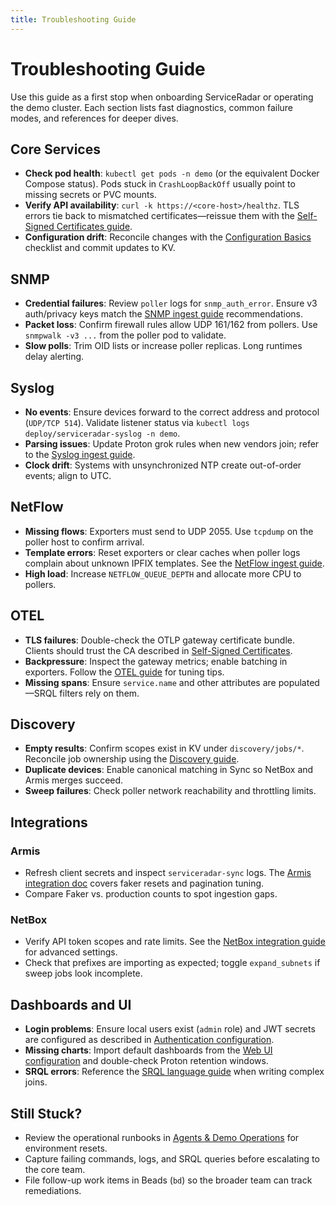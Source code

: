 ```yaml
---
title: Troubleshooting Guide
---
```


# Troubleshooting Guide

Use this guide as a first stop when onboarding ServiceRadar or operating the demo cluster. Each section lists fast diagnostics, common failure modes, and references for deeper dives.

## Core Services

- **Check pod health**: `kubectl get pods -n demo` (or the equivalent Docker Compose status). Pods stuck in `CrashLoopBackOff` usually point to missing secrets or PVC mounts.
- **Verify API availability**: `curl -k https://<core-host>/healthz`. TLS errors tie back to mismatched certificates—reissue them with the [Self-Signed Certificates guide](./self-signed.md).
- **Configuration drift**: Reconcile changes with the [Configuration Basics](./configuration.md) checklist and commit updates to KV.

## SNMP

- **Credential failures**: Review `poller` logs for `snmp_auth_error`. Ensure v3 auth/privacy keys match the [SNMP ingest guide](./snmp.md) recommendations.
- **Packet loss**: Confirm firewall rules allow UDP 161/162 from pollers. Use `snmpwalk -v3 ...` from the poller pod to validate.
- **Slow polls**: Trim OID lists or increase poller replicas. Long runtimes delay alerting.

## Syslog

- **No events**: Ensure devices forward to the correct address and protocol (`UDP/TCP 514`). Validate listener status via `kubectl logs deploy/serviceradar-syslog -n demo`.
- **Parsing issues**: Update Proton grok rules when new vendors join; refer to the [Syslog ingest guide](./syslog.md).
- **Clock drift**: Systems with unsynchronized NTP create out-of-order events; align to UTC.

## NetFlow

- **Missing flows**: Exporters must send to UDP 2055. Use `tcpdump` on the poller host to confirm arrival.
- **Template errors**: Reset exporters or clear caches when poller logs complain about unknown IPFIX templates. See the [NetFlow ingest guide](./netflow.md).
- **High load**: Increase `NETFLOW_QUEUE_DEPTH` and allocate more CPU to pollers.

## OTEL

- **TLS failures**: Double-check the OTLP gateway certificate bundle. Clients should trust the CA described in [Self-Signed Certificates](./self-signed.md).
- **Backpressure**: Inspect the gateway metrics; enable batching in exporters. Follow the [OTEL guide](./otel.md) for tuning tips.
- **Missing spans**: Ensure `service.name` and other attributes are populated—SRQL filters rely on them.

## Discovery

- **Empty results**: Confirm scopes exist in KV under `discovery/jobs/*`. Reconcile job ownership using the [Discovery guide](./discovery.md).
- **Duplicate devices**: Enable canonical matching in Sync so NetBox and Armis merges succeed.
- **Sweep failures**: Check poller network reachability and throttling limits.

## Integrations

### Armis

- Refresh client secrets and inspect `serviceradar-sync` logs. The [Armis integration doc](./armis.md) covers faker resets and pagination tuning.
- Compare Faker vs. production counts to spot ingestion gaps.

### NetBox

- Verify API token scopes and rate limits. See the [NetBox integration guide](./netbox.md) for advanced settings.
- Check that prefixes are importing as expected; toggle `expand_subnets` if sweep jobs look incomplete.

## Dashboards and UI

- **Login problems**: Ensure local users exist (`admin` role) and JWT secrets are configured as described in [Authentication configuration](./auth-configuration.md).
- **Missing charts**: Import default dashboards from the [Web UI configuration](./web-ui.md) and double-check Proton retention windows.
- **SRQL errors**: Reference the [SRQL language guide](./srql-language-reference.md) when writing complex joins.

## Still Stuck?

- Review the operational runbooks in [Agents & Demo Operations](./agents.md) for environment resets.
- Capture failing commands, logs, and SRQL queries before escalating to the core team.
- File follow-up work items in Beads (`bd`) so the broader team can track remediations.
